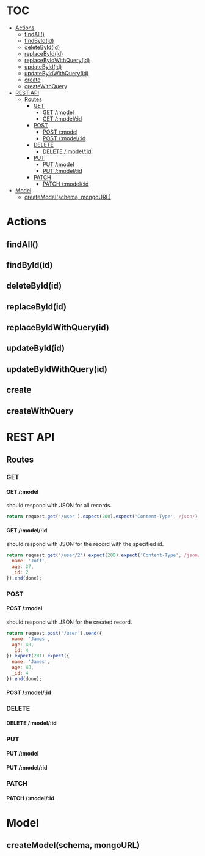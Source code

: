 # TOC
   - [Actions](#actions)
     - [findAll()](#actions-findall)
     - [findById(id)](#actions-findbyidid)
     - [deleteById(id)](#actions-deletebyidid)
     - [replaceById(id)](#actions-replacebyidid)
     - [replaceByIdWithQuery(id)](#actions-replacebyidwithqueryid)
     - [updateById(id)](#actions-updatebyidid)
     - [updateByIdWithQuery(id)](#actions-updatebyidwithqueryid)
     - [create](#actions-create)
     - [createWithQuery](#actions-createwithquery)
   - [REST API](#rest-api)
     - [Routes](#rest-api-routes)
       - [GET](#rest-api-routes-get)
         - [GET /:model](#rest-api-routes-get-get-model)
         - [GET /:model/:id](#rest-api-routes-get-get-modelid)
       - [POST](#rest-api-routes-post)
         - [POST /:model](#rest-api-routes-post-post-model)
         - [POST /:model/:id](#rest-api-routes-post-post-modelid)
       - [DELETE](#rest-api-routes-delete)
         - [DELETE /:model/:id](#rest-api-routes-delete-delete-modelid)
       - [PUT](#rest-api-routes-put)
         - [PUT /:model](#rest-api-routes-put-put-model)
         - [PUT /:model/:id](#rest-api-routes-put-put-modelid)
       - [PATCH](#rest-api-routes-patch)
         - [PATCH /:model/:id](#rest-api-routes-patch-patch-modelid)
   - [Model](#model)
     - [createModel(schema, mongoURL)](#model-createmodelschema-mongourl)
<a name=""></a>
 
<a name="actions"></a>
# Actions
<a name="actions-findall"></a>
## findAll()
<a name="actions-findbyidid"></a>
## findById(id)
<a name="actions-deletebyidid"></a>
## deleteById(id)
<a name="actions-replacebyidid"></a>
## replaceById(id)
<a name="actions-replacebyidwithqueryid"></a>
## replaceByIdWithQuery(id)
<a name="actions-updatebyidid"></a>
## updateById(id)
<a name="actions-updatebyidwithqueryid"></a>
## updateByIdWithQuery(id)
<a name="actions-create"></a>
## create
<a name="actions-createwithquery"></a>
## createWithQuery
<a name="rest-api"></a>
# REST API
<a name="rest-api-routes"></a>
## Routes
<a name="rest-api-routes-get"></a>
### GET
<a name="rest-api-routes-get-get-model"></a>
#### GET /:model
should respond with JSON for all records.

```js
return request.get('/user').expect(200).expect('Content-Type', /json/).expect(users).end(done);
```

<a name="rest-api-routes-get-get-modelid"></a>
#### GET /:model/:id
should respond with JSON for the record with the specified id.

```js
return request.get('/user/2').expect(200).expect('Content-Type', /json/).expect({
  name: 'Joff',
  age: 27,
  _id: 2
}).end(done);
```

<a name="rest-api-routes-post"></a>
### POST
<a name="rest-api-routes-post-post-model"></a>
#### POST /:model
should respond with JSON for the created record.

```js
return request.post('/user').send({
  name: 'James',
  age: 40,
  _id: 4
}).expect(201).expect({
  name: 'James',
  age: 40,
  _id: 4
}).end(done);
```

<a name="rest-api-routes-post-post-modelid"></a>
#### POST /:model/:id
<a name="rest-api-routes-delete"></a>
### DELETE
<a name="rest-api-routes-delete-delete-modelid"></a>
#### DELETE /:model/:id
<a name="rest-api-routes-put"></a>
### PUT
<a name="rest-api-routes-put-put-model"></a>
#### PUT /:model
<a name="rest-api-routes-put-put-modelid"></a>
#### PUT /:model/:id
<a name="rest-api-routes-patch"></a>
### PATCH
<a name="rest-api-routes-patch-patch-modelid"></a>
#### PATCH /:model/:id
<a name="model"></a>
# Model
<a name="model-createmodelschema-mongourl"></a>
## createModel(schema, mongoURL)
